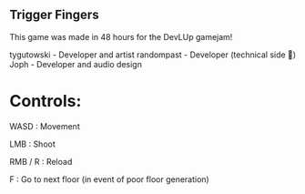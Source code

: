 ## Trigger Fingers

This game was made in 48 hours for the DevLUp gamejam!

tygutowski - Developer and artist
randompast - Developer (technical side 🥴)
Joph - Developer and audio design


# Controls:

WASD : Movement

LMB : Shoot

RMB / R : Reload

F : Go to next floor (in event of poor floor generation)
